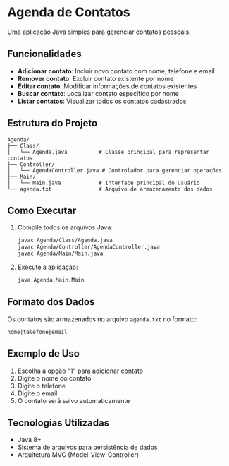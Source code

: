 # Agenda de Contatos

Uma aplicação Java simples para gerenciar contatos pessoais.

## Funcionalidades

- **Adicionar contato**: Incluir novo contato com nome, telefone e email
- **Remover contato**: Excluir contato existente por nome
- **Editar contato**: Modificar informações de contatos existentes
- **Buscar contato**: Localizar contato específico por nome
- **Listar contatos**: Visualizar todos os contatos cadastrados

## Estrutura do Projeto

```
Agenda/
├── Class/
│   └── Agenda.java          # Classe principal para representar contatos
├── Controller/
│   └── AgendaController.java # Controlador para gerenciar operações
├── Main/
│   └── Main.java            # Interface principal do usuário
└── agenda.txt               # Arquivo de armazenamento dos dados
```

## Como Executar

1. Compile todos os arquivos Java:
   ```bash
   javac Agenda/Class/Agenda.java
   javac Agenda/Controller/AgendaController.java
   javac Agenda/Main/Main.java
   ```

2. Execute a aplicação:
   ```bash
   java Agenda.Main.Main
   ```

## Formato dos Dados

Os contatos são armazenados no arquivo `agenda.txt` no formato:
```
nome|telefone|email
```

## Exemplo de Uso

1. Escolha a opção "1" para adicionar contato
2. Digite o nome do contato
3. Digite o telefone
4. Digite o email
5. O contato será salvo automaticamente

## Tecnologias Utilizadas

- Java 8+
- Sistema de arquivos para persistência de dados
- Arquitetura MVC (Model-View-Controller)
